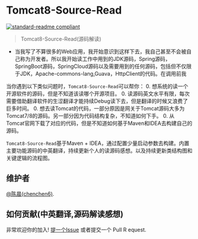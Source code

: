 # Tomcat8-Source-Read

[![standard-readme compliant](https://img.shields.io/github/downloads/chenmudu/Tomcat8-Source-Read/total?style=social)](https://github.com/chenmudu/Tomcat8-Source-Read)

> Tomcat8-Source-Read(源码解读)

- 当我写了不算很多的Web应用，我开始意识到这样下去，我自己甚至不会被自己称为开发者。所以我开始读工作中用到的JDK源码，Spring源码，SpringBoot源码，SpringCloud源码以及需要用到的任何源码，包括但不仅限于JDK，Apache-commons-lang,Guava，HttpClient的代码。在调用前我

当你遇到以下类似问题时，`Tomcat8-Source-Read`可以帮你：
0. 想系统的读一个开源软件的源码，但是不知道该读哪个开源项目。
0. 读源码英文水平有限，每次需要借助翻译软件的生涩翻译才能持续Debug读下去，但是翻译的时候又浪费了巨多时间。
0. 想去读Tomcat的代码，一部分原因是网关于Tomcat源码大多为Tomcat7/8的源码。另一部分因为代码结构复杂，不知道如何下手。
0. 从Tomcat官网下载了对应的代码，但是不知道如何基于Maven和IDEA去构建自己的源码。

`Tomcat8-Source-Read`基于Maven + IDEA，通过配置少量启动参数去构建。内置主要功能源码的中英翻译，持续更新个人的读源码感想。以及持续更新类结构图和关键逻辑的流程图。



## 维护者

[@陈晨(chenchen6)](https://github.com/chenmudu).

## 如何贡献(中英翻译,源码解读感想)

非常欢迎你的加入! [提一个Issue](https://github.com/chenmudu/Tomcat-Source-Read/issues/new) 或者提交一个 Pull R equest.